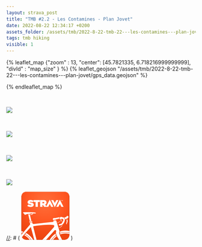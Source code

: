 ```yaml
---
layout: strava_post
title: "TMB #2.2 - Les Contamines - Plan Jovet"
date: 2022-08-22 12:34:17 +0200
assets_folder: /assets/tmb/2022-8-22-tmb-22---les-contamines---plan-jovet
tags: tmb hiking
visible: 1
---
```

[//]: # "TMB #2.2 - Les Contamines - Plan Jovet"


{% leaflet_map {"zoom" : 13,
                  "center": [45.7821335, 6.718216999999999],
                 "divId" : "map_size" } %}
    {% leaflet_geojson "/assets/tmb/2022-8-22-tmb-22---les-contamines---plan-jovet/gps_data.geojson" %}

{% endleaflet_map %}





<br />

![](https://dgtzuqphqg23d.cloudfront.net/kzcNM3TgVi29E6CaFx4JbNJIXHBgoZEbGKMctT6Eiro-768x1024.jpg)


<br />

![](https://dgtzuqphqg23d.cloudfront.net/stN2rEgjN10sHX7bRmQAZnD4r4tNxnKSDb5V4cKEgOs-1024x768.jpg)


<br />

![](https://dgtzuqphqg23d.cloudfront.net/iQnqkNp8gu8MaA4gK1GlykBZMrpiZqhTdGAMVx6GLK8-1024x768.jpg)


<br />

![](https://dgtzuqphqg23d.cloudfront.net/iGSEPE1wacSZvjGUaGpAO1vgEDHeJmb5606zCLwY9tE-1024x768.jpg)


[//]: # ( ![image tooltip here](/assets/image.png) )